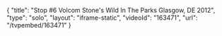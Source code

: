 {
    "title": "Stop #6 Volcom Stone's Wild In The Parks Glasgow, DE 2012",
    "type": "solo",
    "layout": "iframe-static",
    "videoId": "163471",
    "url": "\/tvpembed\/163471"
}